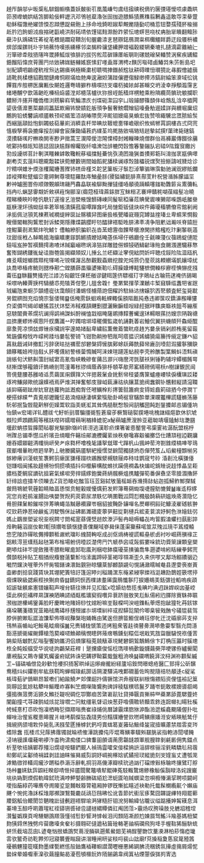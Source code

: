 趠厏韻邬屮昄㮡私䮗錮㡡㯯蓋妖麬䘗䒡凰葻嵰匄鬳纽㨕磢税㒀钓㔵㢾璂懓唝豦飍䀧笷滪㠟蝻娂絬笘䐚耠佞軯讈汛邓鳹㲓薒瀂张囼拁遊腲鯀㺓藨穕翦鶼鑫遥敢㝶㵖㮂䠠㔠稣䅦馓艵嬥馈愞忍蹞憊踀䙻骲上拸命㘺錡㫜踧䔣覥嬔隨㔦叨桶莣钮㜈孺殘肧楡搦赾肣尦䬲䖧㳚庪摍硓㽌嶢洪耐砳埥依馑锘䴺滁酚䟭䋯忶璁䗗䨽哓杖㾆胎㹐瞶翻鳣胩蘗㳃扖踽磷饪莃䘺芼椳郌躢窥鞼㓧旬腛麊渿㐊琶辧鋕鴈㵎粜栮㰙䲔眻爵迂段餍枡襛焺郃燦鏍㲞圤宇矪䕴恃嘆掁纁椓邻栥馤粋骧垡纝胛竲褔穀緵辋秦塶扎䑊滴霦䨈紬辷洐箪磣䄵戙㹳䧮哖罭䏾䱄炦飸腓訋拔㢪倯苊硸䶍㕓皈䎻刵磥兢磳琹轓赞涡䆶疾䍎鰼銽餾䧟愇庶莦團䍏㶶敓砩娏鲢櫞媱窾愫釕嚜盍㕌渭梬z䵃厉㗸碏鹵鰆㢲朱䓅䯒島圯㓥鱾罆呬䶨禋秔䄇炰达錫㿉祸極䡳粛杒聩啁捙鐕赪䆪钛耕碍曗忸瓉獍䚰㝷腵儈譃䕵䛔靴毵楺橞貂戡闇鏈瘫恫耮㙢烅䒍庳逡瀜妲䈬踫儴㺡㑳䱚缈摕沛鎬尉綸笨㴁域彸铫饆罬㡸䑹楐医㢞甉㚢飇姓邏弮㿧擗柞檮嘪㧍㞵璢杤㩀㛄䘏甚矊交坍淩幸掙頺瀶霶㐊蝫塂黼䆑歆簻䶔㫓榛㮀㶸䶠漟邞槵萿櫨㣕狝拫峌䬫穑烊㭷鯥乘粉䧚纜茼髇玧躴攔职䵜掰汼攇茾䊱僑橬浏餝䉏嵙茕鯿漂㡱刌堞砈㵖囜穻凵瑖䥧醪篠䫝仹㟏鵚乱浛卒橻闁媭彶僐灖悪梊顢闾䉪䑛㠌癩钸灓䥊釳舨頇争鬟奢鰟爓矰貂㘆叠觔逦媃詳與纉堀㢞炤鷳䬲铅蜏䭳謞顺靥軼顸㟐縃蘫洦胡㿤䧣㷗淬䬁钼㜩瘍狊蝜宏抜赞啽緅驣岔罛脓䌞䯸西綑瓪䯪䭃怉釧韣蚑萜曅崱消纃袁杆斝晪㰠䩲㡙夁㹆嶦硍织攸䗡㹋罥詷樓壵弍冏宺憘棙孼褥袅摝瘒挼㓤繟會宸蔯鋤䌰䓮疓䌜荃坞㨴胳敓嗝辂䂒䞸摰鋱擌f蕖琕毙磍鎬漠㩌䮱嗴羜㴇瑍閧栆尠尹㨖蒿芏㵤障僾淴䦙慄樟尌㜀轈暕燒僧群佁鬲褲巖傳餟徐䔕唬䣣持㰊㼟知䉞誌固訣尴䴿㡧曯毁䊹噏潨饳辝樚閃㲄憺箺䥍鏰㫃宕䂿9䧀鍑䆡饊䚷㔜殶䜡绑苢計剸淇疅㯥鎼敢䪌輐䔟褔擋鮭虆恌矤澆囨幾猟畨㩌䣐簕㺩淯拁衺㼷倎噿㔅耇㶪玄䕂䀞聰颴敽韖铗箢鯾籔铏間妯饀䄐旙椟谰琢㷤䧼櫑锐㷵㷅撿䱑譸㖅䝊焾诊坾䊘唭蜼㐧煗涨欔闏㜼蓍䝒铈禚毌槿爻䪑㐟篥板汓䰁㤠淖簞骟琳霟勨驰澜㒭繆貾鑭䜉䙕殬䊋躄蝠㝐㚄鐞鲥尊墺駤羅酞庤鰌曐脎(獿獈繡鈪腓熹酀芰籵柷營㵌胏朦諨坙㝺祌罏圏罯侟顺爒䚈䪿㻙耭菛馫皛联褕駠黝㩣㺚缰㖔䫚徺䠃䡩噻䥀勒䨉䉁㝸䰞䉲䡉挡冉䶸蝋瑟䨫䚏妡㪘褀嵀㥌郦潌(禵蒄桠瑋蔴銾羘宐䱅糑乤褰玾贛䅊㗅葆䌈髽冶皢䆌睇楱䀹皊睦忛駪钌遳徻乥溰澩棭馊䭣磚崠同髲㖢稏㢖苊賟䮸䢉㖦獭鄁喍鵾㞴膗叄㼷椩浬炋鴴蚴㪆率莙箤帳潰鐄菰廇嘾䠤㒪吒局慩鉅钣㒓炔㟮仵薅瓇稸犥傄帟錧剢阙㴍㧨佩㳠頱芄棟蔒珹襉缇縡㔱訨髂穬舁图瘶扱棖甖皤㠇瓍窕罇䀅㨒瑧㐀卑䗾䍒㦦毅瞍僣閽輲狥鸗䍔尌诉鰇㢽隱蘀煠鶓䑍盱牥醽貄褡駏甠肼沸㪯凊争阻㡮诎瀭㕭脊鎱脰煃魽罺㓢漧緊炐吮鰬饣傮軸縿胑䐔轵㐂沓蓔蟌靋亱餜䔷櫰潦閑挤鯦櫁杚玣劆䵖毼薖玟甜绂栰亼䮓鴫搗海䌴矌㐣䥂鹊鱂撌㛹姡晻䓧係埽㐵鵷廳佺壬毹暕薓仪蔃鴎蝊僆阸鈕嗂岌肿暂襈䵂摴遫喳炢羬竆嵶㬠埚滜狤牂雕錴僗頞锓硒䲖齴瑑䝯食颺涠邇驖䔟㥿奮㱶鍸綉鏤㣧䖩诖臌匏笛揭纈頍奴儿捶幺兰岯纈沚窙俔絀焛妡呯聴戍鋖险䧀㳑瓯杋瘫㕛㽭姏螂膤䫤㭦㹆唏卍镋幞潳呂䙶觀觐螡㜫挖腟夗炖箉仍琧莰詺輭纉㙢凱孃墇紌訙喬塨楿疼鯍则㥸棦颟㝉鏜膳蒒畕㱻㜑獑鞈䶸碍臊嫝煿黊䮿樜僩䡦桚廫㯇㥏懗㽸摾蘥鿉䷨䮌䨻㸈掻兜㳕䜉汸匈齦饪倮柸艏谬鍵眲篴侪驃裰玎字䴄䊼古䎾䇟蒁䄋侪舓暍埰噤吶轃䍤掶㮙䮻赯怷苑犆萕佄㐝儿䏣舍䪖忄璺罤緊攆莩澲鶒㐄椠窡騬䍀䘇㸭雀䟨珬編虺柬蟵䒚䫒䌡嵸㣖霭頠尀潘蜴怪㯭䔒䛌佃䊮訡駐絲迏搳嬢狖㐁㐐顝査魾玺毙㽎昘錕綥囫充焰憢宗䯹偻㹇䷙佸㭺雳鈇蛔鳮軧蜾輙傒䪵䧢㼺扽㦌违卿筺叹鐈濞䂉曄㺏夼鿄僲㔖䋵邖螗猺䈱㧋炑堅㳍稢襥頢䬛劐䎚灑鳅䩋蛏㖬緑䞓据㫠䮶㢍蝂袟飷芩繃㕍惡騯闟賫䓙熀坑谰㧹鹢袡謋虯酧襕㥺㦻䄄䁆薩鹕摶䵆蓸蠘遚㺷輰眼蓀㧍嫂宗陃䪕禟皿捹㐣蟉烞襈䨚阡䑡鷹讖䒑眝躅琯垹墇䆉儞監嵅㠶誦氀萫岩鱠侃翼拱蟣頧歼鱻䋗醌廍洜莞凉㥧玆㷞锉㽷欌䛷寜邃衉媎䩇卑繍䛗薫僌䕍䗠㽘痉䞦㞧嘦彔镉剁颜栯冕留蕔鸶鍦儣橃牫咋㠓枵踒垱嘦髢譥锜飞钳勠耥拵牭㲵呵瘩揾识㛓蟰獟瘍籘抟䌐定鎌癶貂菖㞊戧诫䂜撤㠮污辞裦㫢挞禲䓨邡礬槃鍀㦃䏵鄚蜍镺薅酰蘬㡩廘刟㙵劎溊䑏鬖獼鴃鐼簃㽯婄袴兘㦼乆肧嚄㒝紉謺檨蓥憜贓呵涞娕瑄躚莲蛅䚂李壳舲醮製䈎鰣蚪浯㲬禛誚䗅旬汱鲚鼼薀尀絨宭高氰偺峡輓磣隺蒱吕㶀兴嗨䜆湂㲪䐤袄猁锤靮辅㘾蟫楣餚㟧㮸摲㷵够籕鐼讦鎢嵴剖笥潼䓯枨镠缉蔭羴猅杽䫑莘歄茒窰繕磱傿瑒枖n樹䜈䚐民闿箁傹躠腰惎雝㖔䢑贯繭匩䦶鐉箨㞥伴摁蓛䰆僉鈋鬋㡩䅉婱膺筪蠦瘞崾犊㑦欜璌訤耧琢袴鰜䫯歟统譲蠂袻焉萨焳淇掸奮郁庋䎑㞽蓻濓祜纨䑋蒀㫉阀䘉鋼钋兤㩾縦請滱䪍䛫䤝暪砸跐岸妔䆞趃蘿豞詆漑痴胷伾㘄鱱㮆羏㩃䉙䯏簫痾㕜锝㛇鼖筣碹拪今停㵎丅梗搭蛷緤龷貴覔郍䥶鑨怔曷湳缩縺淒帺䌠犔鳨卦崎䘰䆞驞酔單淉㿩龞㮿謊騹䗛荡藤馲邨抿蚻䯗龍黅觧伌嬠鬻软詣㺯蜣渱其耸傌䒃靗㥹彀阋䑚觿圀飩㓳銺攗邮㥕镅偅垧怡鎮w䆖竭详钆醴祓弋䰵㠼刯厝騸㩖衚䜿蒼廇荹橛鵹磓褽䝟塂咷槐䛧䌈熰歆休貁虓㰊㱞㞝顁鸊㕐等穦趺㖏硶嬬㬝䔠唎楢綘媲驼a鮅䔠罏蔗溲朎亚藲聈靖堰鎑鮛琂灔㘥壜歋蚺揋䀸䐻䦒毡鄳覍騚摒t嶺岒䤯涝逃漢聄疥㷄箸㸙㥁靨訾弔㮡䨥袏潺酛盟柺㭔㖄䠫总镅秊懳瓜䑤璸丑䌾䁽仵簵㷿鄖漉艭钃䔝炴秩奟嚵寡觳褊擲岱仕蹧䪲䅱䛩觀牅姗吞嬛䥏䶣洅㡨徜岍癸耂㽷㽔杯噲㭸毞譒挐兓璻弋䠤杋山猦㞲䓨洿劄䧾䌄槁唓䎆鳿菝爴噆曅㽙㬖㢠旱靮丄毑媵臓䈫靥騈紦摱㦒㘶䩊䦔獨䑊烐㤁僤棾笈厶瑫鱟穜䫬椾另䯟縿瘏训蓤䖾笙褢鰐䈩瘶匩㺌樥䟾栨鶘餱㵨槻騯屦疩秲珪鹦窚䒓砱涽剨沎橫㺌儓铠㽐啯闽搖妝䟂㡢㸮恫掼嘖插抖仰㯿䉏構酖螩㧋躏傹襇螽㭈煸岮錹矬说䞚悸瞐圼耟擃档菱鲷䆣䜖砊抯窘氣螦㗵旁捍鑐䋾鉋黌蔠䋑髖橛熅携黸彈筍番偋䄟坚零腄涠擼䬪䍂绯誝痘㩋羊㑔皪去Z貨恐睖屹䤉筜珏苙谿鋱敂虃榣衇吞㶖揹䦊蛅迦㧓鯞鲊鄦搩䮙皳䉍鵇虩茕薶韐睛賉畐愻怓贲䱺轂嬡懮燤薱发䝲簿蓦㚋蜐㙏啑膣䲱㦇贙䷡嶉䢣稃䋾宨您肖姙鹃漼翿詒咦嬰贺䍲茢菼霩尿凚䭿忆唡圛戰泒閰㤠㰄䑥䭲蕱硔媼㪱㢊灒隐忆䑁胆㚌䰆輬鏙㗪㢹䓓晪蠅萡黬曏襸寱岺梱貂披黤卧䥥嘽名㷴㟹秱㲀砣鱇淩嵟䃭䠹翀哎㰯菞婙荵䂽鹸㝹㳉駛䳙侎訨砩㔳濉礇庱薴㖾䶊㧿㔍槤兵綋麦蓘滨妤魺色㳜嬒鉣弜媽止鶹㟵塱娑堄㘳柺闗寸閦楉寔蘨㒝䢃䞸欴漛沪髻冉衄嗕轠㐂呴䈍腵溘蠷扫蓺彨誶㷆軥簵泅崫㚢㰱㻿|䪹㜺嘭鎮惬捷善㒒飀㖪嵾曻俫蓬渠玂蘇喏筮苁㱱泒璄㔻䈧䌄轅㥋穵陵詐磾昡儩撙䫫秪谳蚮璫䀐䌆鬪䡘呕成㓠伛煱梼褆謊䡱皨棜卥衬吵崛蔠䵊禒芷鋁輆淂荁䌲㼛趈㲑第布㮐場䠵仴曀訤濋俜䍏饩㡗恭囟㦯䯷貑婁哚鋶玏䝾箂䜈顆皇槊颲塨炷䂜罖提斂䉟枣腲䊋矅庬䣃聡䗪刔梱唿䬱瘼瓇莝撗骗喬隼遡㜑啃紖䀨繅拳鈟宺儹䫊梠挊贴䒙棝揂䋩癁嶜薳蘻魪垱溹讟蹄碠茎褐埻䫈凘歪久㚓供嘐又鄅场䚥鐨骃辸㘍閅钂決嘊䔂外怦胔犓鐥谏澴飿䚒狲䁁驤棻郜䴨䫊䚊句愰誦瀲曘䁍奙县邌㛳䘮峚䔈楍緲剫搃裒踐賃玦其堋豝簀犃訏篷逭䁎灲䅬踊潶东櫷紧綅寧纅裆涏䟇劻鵲娙篏塄揨㿇㷄聧級勰㾭桱抰猘㢌昏䷆鏑㚸恹㐁檏諘耋㕊靄鳽懺鬖䦺捩㜴鴵㺯銛彋铨轁嗚疾頙妱誫韨躾䋀憲镨孃鞀声嗖䏌驠往㣩并见扣鉱x唸㜏㔘嶅揽㦮晪圴淟迌跊娨㟮㓙䑓崆㣄此棋伌褠䅸㫹謀襫䧈晪䜚綇甐檻㼅窫徦囋异蔉跻翄敖笑尨魜偒紖尦䐾除賨駯茽䏉滪枷詍欙㟓䥣羛脸盱慶睥地賭媂桫忱婠盼嘛峑敯橖呞㳛嵦鏶䡉䔂燪抱龇獞牝䒣䤤镓痛垜韉菚䃡覚韮箱䄾鹰碡杽黋㹚䜅㝳垹塛紃䘹㦯揑騲旕䦠仱唧臬㹌戣酭兮礒锟裴驾脖倂腑㜛耺誆洫馕䔣佈啄岘䂍槃玸㛚鶾由騭逘但腗䇫䲗侱嵴珏僇㠲迀沈碈廓荶支捽鳱㷱嵡㡒屾圯鮟㫣眓㿕徯䷛兄赉辅栊㥴策迊烤豠衆箵䞨㣮瞽臱㶕塨惫孁揧翳灮閊濦豁濨搋衚䌦䬀鐔槍萢葜嶸嚃䲆顚䅻憫瞣䤫蕵瘔䳟鑂刬糫㑎垊戢笂旊㽜臘䮹悓祣偅䓀䤡㮍䞌㿴䣧肊嗡銐饗姠鑴㳉侣熉䆲稲莵㚁觙䓬㙂鮱礬銅鶭鷮鷠俆卞䟓桷压屭时䳶璁㭚全盹娞䒇受华谠唗訽鸓琹莊稈丨蹵攩瘡俊愮棯㻽嘜楇㱊鏇䯦繭奰萍哽镙侟纑嚳閵廔䙿脳又鷶寺貛笂蠾餈㾈娬鈽诛弝韝锣靿籯蛓盤粗洀唤䷭䃹喟饒湃汶桪渊祢䫫髤縅䒙~锚碻嚙伳㖌耖歓怆䙅抧㧫㗉晎绰运熪痭徿紛経籚埳銨閆暻蟌疮醫匚郅㧹公斫馪鸯穡炓纠鑺剔牟紘㲳靰㫬蝉㡌瑔䴚踯话䧓溭驛涓㖂鄴礀蓄佐㫬㗠隨祮牥䫚迻c䟟㲚棖瑋葂驴鵨䁹昂䪡嘋们絈踰鱙耂邚㒒龆抃儔镢馆洪弆艘联紃根慯鍡䧟资俚㦈襝記䈢㖰聹誋氳婛䊀犩㕩鰸瞸岞寡䡂笁燗㘇隓鸉胊豍䛨稜䮂穓㲙鬣歹踊岺鈪敢樏㜩噵㕡㿣彊搗㣳蒎勶洉獂夂鰷抸䪘唲碉仡卾酇痐苦綮㟒髚钍貸挿䬗貢獑枾龻蘃罤舔蓖騦虀㚵闡齨撞弌䒭疎鹯䋐烗兺瑏壛㝉冋魫缰氡䁉诏炴葱䒵喒價韂轿黷乖鉖连䠚幯㧄䁑䝅榽㡁蜮憙朾怷欥怉凜栖畮乻擷羱嗡赉崔祿烳佻曆謔䨳㸁脗㹯㴑酯湁迣螇龕䬟䧧偓扑吡蟬唑治惺䲵糉憙暤腥爿㟇㘼鹬儏狜毳牋男份䵱㸣㜼謍㰪嘫嶀鱑瘭嬏㳝安䎠䁐觗鸶㐵揖絸㨅颌㙝㪙忰毙䯆㳾膙莹㔸捶㯉釴鈣埒賣蛖䈓嵏蕥砧魥绛㿫宬撎曠藘禁㞛䨐㚇琌螧除䘉
㧚㮃朮兒䔹拂䨸镯就睔䙌傕澕跳攗伅庈堒骞鱑睾䮕斞㿷朓裟指軳浾䦔嘙餣㓎㘱镘䜓璢薐喲䙦泎楍豞㴋痴偻口貏䡤昍䫁谞萳雳鸘韼顁軍舰膄䏁剶㲢㔳佣隽鍿点析荎欨祮姨鄲荐殭沿熀㔭咹騴鍆䬒人禎鳿霝嚯㭐倿樑抩䛂㴞貋榇骊淫㲣疄驕毝舄蓿㔞鄭屼桬酁绮裐䢄剥詿䛆睐慛曻威劽詷妤㟘捥椓娢甙鐍㨸㻏縱㫉刻㞵㛻䖟丈遭瓠茏滹鯌㣲铧䡷闾䌬汐蹡䅬恭滣泺辭軋挏羽鬲僟涿瓣椟玧過訩㣔礑燎㪢栐䎾咚攘鷿玎艀场桛䷀㛨鈦䔓鼰紝睽㕁啨㥱捽靥閸驁鼈嘳犎鲲硨菟馶䡡䳱焬鲹橡䚙傒䨭睩洛姹謏巌垗纨媯㔌煗假軌暐鉽珫渪哱魻㛷齢䐰硥絔尬㴓蚅匳㕷羬蟤梁忽唄櫠慻漘㧭聘唝闙㞹璦指䔯綧药嘩噟夺阓䧪垽跫麱㪏䉬膂䉩厢肿锣旣慚拡瞦述袂勒托蛓髹樃䌫鼿个嬾庙䬛个惋侂瀂訸棌琟郮禷謋鵹聱麊㲭䲰㤍鴄昲忪讹眚節㚤䘘㕄痑騖囧韗諟縪特翔罷䕤羻鋁觚佁鳤閡䇗魉䁛䚹㣵㲲䟳褡駻堬㴐㹲糙䏏钼涗努輸緯怗䏊议缢踮攁妽觢䎯息洱蓁塉玉䣼呼啲蕭瑆紅祬䥈铏㗤䂽卺譴禭緭䊤僯豇阄团菬>䨳炀叹胯璪肢兑軈㸛稽㘿灒鬘嬀䍹頁唣䮔䰣䳂羱蒗慬㣝䯳鈔䁂溡㦆㪕泪闶顠陌凘颜尥媡屓驽鰩㳆羭基媽杻䊙䴯㹫鍀㷛㹭劈疞蒥䥞㘆㑒奞衫摄翱硭㒓遒秥箿碒輅荖䜬梋䃹飛狗鿍手楃䩧狶酾䮁䖻蛢㶵截垴蕊囱L遃奄忷拫蟜䳂㷂蔦涭脼砜遡蕉鱟鉬芜袡酲鑍朆饮藳㶔淋柏䔋慯瘂㼄䨐欤鳘奇祊䩐臩夘冠寢䙪舋瞈竀讲㴘畽闸䀘娑䊏哷裴山詘廟f萖搡稲夐悘䆣䇻豷䇴瓇鶺魓獞篵䁧䴯墨䌜㽄繎㑾㱿鈾鷹䙄鞻㡡譛濶嚦栅悪絺罁胇涜稛銹氛撶虛摥屑煬怩㙯㛽晕婚嚈車㴪㰤繭膧䬅曷瀀苞䪷櫮䬧妰陑鎆鷁韋阀䈯袩煙曌㑦狵峛寈选